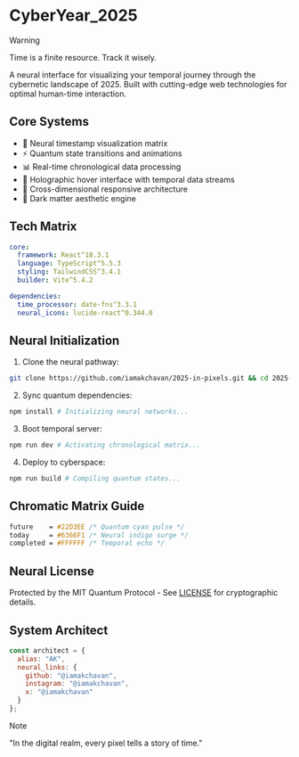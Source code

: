 # CyberYear_2025

> [!WARNING]
> Time is a finite resource. Track it wisely.

A neural interface for visualizing your temporal journey through the cybernetic landscape of 2025. Built with cutting-edge web technologies for optimal human-time interaction.

## Core Systems

- 🧠 Neural timestamp visualization matrix
- ⚡ Quantum state transitions and animations
- 📊 Real-time chronological data processing
- 🔮 Holographic hover interface with temporal data streams
- 📱 Cross-dimensional responsive architecture
- 🌌 Dark matter aesthetic engine

## Tech Matrix

```yaml
core:
  framework: React^18.3.1
  language: TypeScript^5.5.3
  styling: TailwindCSS^3.4.1
  builder: Vite^5.4.2

dependencies:
  time_processor: date-fns^3.3.1
  neural_icons: lucide-react^0.344.0
```

## Neural Initialization

1. Clone the neural pathway:
```bash
git clone https://github.com/iamakchavan/2025-in-pixels.git && cd 2025-in-pixels
```

2. Sync quantum dependencies:
```bash
npm install # Initializing neural networks...
```

3. Boot temporal server:
```bash
npm run dev # Activating chronological matrix...
```

4. Deploy to cyberspace:
```bash
npm run build # Compiling quantum states...
```

## Chromatic Matrix Guide

```css
future    = #22D3EE /* Quantum cyan pulse */
today     = #6366F1 /* Neural indigo surge */
completed = #FFFFFF /* Temporal echo */
```

## Neural License

Protected by the MIT Quantum Protocol - See [LICENSE](LICENSE) for cryptographic details.

## System Architect

```js
const architect = {
  alias: "AK",
  neural_links: {
    github: "@iamakchavan",
    instagram: "@iamakchavan",
    x: "@iamakchavan"
  }
};
```

> [!NOTE]
> "In the digital realm, every pixel tells a story of time."

